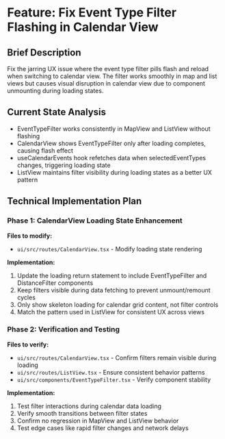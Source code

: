 # Feature: Fix Event Type Filter Flashing in Calendar View

## Brief Description
Fix the jarring UX issue where the event type filter pills flash and reload when switching to calendar view. The filter works smoothly in map and list views but causes visual disruption in calendar view due to component unmounting during loading states.

## Current State Analysis
- EventTypeFilter works consistently in MapView and ListView without flashing
- CalendarView shows EventTypeFilter only after loading completes, causing flash effect
- useCalendarEvents hook refetches data when selectedEventTypes changes, triggering loading state
- ListView maintains filter visibility during loading states as a better UX pattern

## Technical Implementation Plan

### Phase 1: CalendarView Loading State Enhancement
**Files to modify:**
- `ui/src/routes/CalendarView.tsx` - Modify loading state rendering

**Implementation:**
1. Update the loading return statement to include EventTypeFilter and DistanceFilter components
2. Keep filters visible during data fetching to prevent unmount/remount cycles
3. Only show skeleton loading for calendar grid content, not filter controls
4. Match the pattern used in ListView for consistent UX across views

### Phase 2: Verification and Testing
**Files to verify:**
- `ui/src/routes/CalendarView.tsx` - Confirm filters remain visible during loading
- `ui/src/routes/ListView.tsx` - Ensure consistent behavior patterns
- `ui/src/components/EventTypeFilter.tsx` - Verify component stability

**Implementation:**
1. Test filter interactions during calendar data loading
2. Verify smooth transitions between filter states
3. Confirm no regression in MapView and ListView behavior
4. Test edge cases like rapid filter changes and network delays
